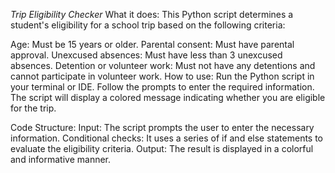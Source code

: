 *Trip Eligibility Checker*
What it does:
This Python script determines a student's eligibility for a school trip based on the following criteria:

Age: Must be 15 years or older.
Parental consent: Must have parental approval.
Unexcused absences: Must have less than 3 unexcused absences.
Detention or volunteer work: Must not have any detentions and cannot participate in volunteer work.
How to use:
Run the Python script in your terminal or IDE.
Follow the prompts to enter the required information.
The script will display a colored message indicating whether you are eligible for the trip.

Code Structure:
Input: The script prompts the user to enter the necessary information.
Conditional checks: It uses a series of if and else statements to evaluate the eligibility criteria.
Output: The result is displayed in a colorful and informative manner.
